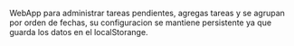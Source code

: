 WebApp para administrar tareas pendientes, agregas tareas y se agrupan por orden de fechas, su configuracion se mantiene persistente ya que guarda los datos en el localStorange.